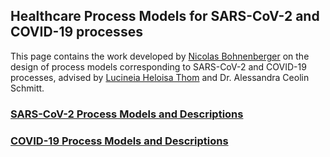 ## Healthcare Process Models for SARS-CoV-2 and COVID-19 processes

This page contains the work developed by [Nicolas Bohnenberger](https://github.com/Berger-DM/) on the design of process models corresponding to SARS-CoV-2 and COVID-19 processes, advised by [Lucineia Heloisa Thom](https://www.inf.ufrgs.br/~lucineia/) and Dr. Alessandra Ceolin Schmitt.

### [SARS-CoV-2 Process Models and Descriptions](https://github.com/Berger-DM/SARS-CoV-2-COVID-19-Models/blob/gh-pages/SARS-CoV-2%20Process%20Models/sars-cov-2.md)

### [COVID-19 Process Models and Descriptions](https://github.com/Berger-DM/SARS-CoV-2-COVID-19-Models/blob/gh-pages/COVID-19%20Process%20Models/README.md)
